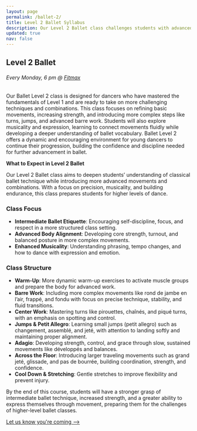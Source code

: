 ```yaml
---
layout: page
permalink: /ballet-2/
title: Level 2 Ballet Syllabus
description: Our Level 2 Ballet class challenges students with advanced techniques, strengthening exercises, and complex combinations, preparing them for higher levels of dance.
updated: true
nav: false
---
```


## Level 2 Ballet

###### Every Monday, 6 pm @ [Fitmax](https://maps.app.goo.gl/JBXejqFpaZuqY8uq5)

Our Ballet Level 2 class is designed for dancers who have mastered the fundamentals of Level 1 and are ready to take on more challenging techniques and combinations. This class focuses on refining basic movements, increasing strength, and introducing more complex steps like turns, jumps, and advanced barre work. Students will also explore musicality and expression, learning to connect movements fluidly while developing a deeper understanding of ballet vocabulary. Ballet Level 2 offers a dynamic and encouraging environment for young dancers to continue their progression, building the confidence and discipline needed for further advancement in ballet.

**What to Expect in Level 2 Ballet**

Our Level 2 Ballet class aims to deepen students’ understanding of classical ballet technique while introducing more advanced movements and combinations. With a focus on precision, musicality, and building endurance, this class prepares students for higher levels of dance.

### Class Focus

- **Intermediate Ballet Etiquette**: Encouraging self-discipline, focus, and respect in a more structured class setting.
- **Advanced Body Alignment**: Developing core strength, turnout, and balanced posture in more complex movements.
- **Enhanced Musicality**: Understanding phrasing, tempo changes, and how to dance with expression and emotion.

### Class Structure

- **Warm-Up**: More dynamic warm-up exercises to activate muscle groups and prepare the body for advanced work.
- **Barre Work**: Including more complex movements like rond de jambe en l’air, frappé, and fondu with focus on precise technique, stability, and fluid transitions.
- **Center Work**: Mastering turns like pirouettes, chaînés, and piqué turns, with an emphasis on spotting and control.
- **Jumps & Petit Allegro**: Learning small jumps (petit allegro) such as changement, assemblé, and jeté, with attention to landing softly and maintaining proper alignment.
- **Adagio**: Developing strength, control, and grace through slow, sustained movements like développés and balances.
- **Across the Floor**: Introducing larger traveling movements such as grand jeté, glissade, and pas de bourrée, building coordination, strength, and confidence.
- **Cool Down & Stretching**: Gentle stretches to improve flexibility and prevent injury.

By the end of this course, students will have a stronger grasp of intermediate ballet technique, increased strength, and a greater ability to express themselves through movement, preparing them for the challenges of higher-level ballet classes.

[Let us know you're coming ⟶](/registration)
